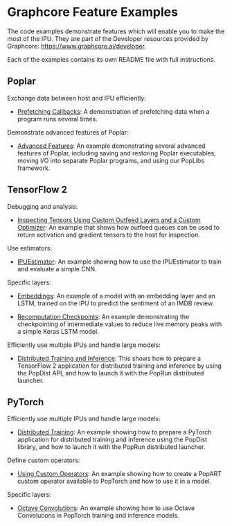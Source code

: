 <!-- Copyright (c) 2021 Graphcore Ltd. All rights reserved. -->
# Graphcore Feature Examples

The code examples demonstrate features which will enable you to make the most of
the IPU. They are part of the Developer resources provided by Graphcore:
<https://www.graphcore.ai/developer>.

Each of the examples contains its own README file with full instructions.

## Poplar

Exchange data between host and IPU efficiently:

- [Prefetching Callbacks](poplar/prefetch): A demonstration of prefetching data when a
  program runs several times.

Demonstrate advanced features of Poplar:

- [Advanced Features](poplar/advanced_example): An example demonstrating several
  advanced features of Poplar, including saving and restoring Poplar
  executables, moving I/O into separate Poplar programs, and using our PopLibs
  framework.

## TensorFlow 2

Debugging and analysis:

- [Inspecting Tensors Using Custom Outfeed Layers and a Custom Optimizer](tensorflow2/inspecting_tensors): An example that shows
  how outfeed queues can be used to return activation and gradient tensors to
  the host for inspection.

Use estimators:

- [IPUEstimator](tensorflow2/ipu_estimator): An example showing how to use the
  IPUEstimator to train and evaluate a simple CNN.

Specific layers:

- [Embeddings](tensorflow2/embeddings): An example of a model with an embedding
  layer and an LSTM, trained on the IPU to predict the sentiment of an IMDB
  review.

- [Recomputation Checkpoints](tensorflow2/recomputation_checkpoints): An example
  demonstrating the checkpointing of intermediate values to reduce live memory
  peaks with a simple Keras LSTM model.

Efficiently use multiple IPUs and handle large models:

- [Distributed Training and Inference](tensorflow2/popdist): This shows how to prepare a TensorFlow 2 application for distributed training and inference by using the PopDist API, and how to launch it with the PopRun distributed launcher.

## PyTorch

Efficiently use multiple IPUs and handle large models:

- [Distributed Training](pytorch/popdist): An example showing how to prepare a PyTorch application
  for distributed training and inference using the PopDist library, and
  how to launch it with the PopRun distributed launcher.

Define custom operators:

- [Using Custom Operators](pytorch/custom_op): An example showing how to create a PopART
  custom operator available to PopTorch and how to use it in a model.

Specific layers:

- [Octave Convolutions](pytorch/octconv): An example showing how to use Octave Convolutions
  in PopTorch training and inference models.
